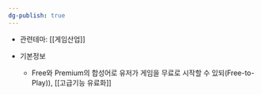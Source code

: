 ```yaml
---
dg-publish: true
---
```

- 관련테마: [[게임산업]]

- 기본정보
	- Free와 Premium의 합성어로 유저가 게임을 무료로 시작할 수 있되(Free-to-Play)), [[고급기능 유료화]]
